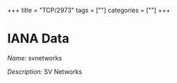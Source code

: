 +++
title = "TCP/2973"
tags = [""]
categories = [""]
+++

# IANA Data

_Name:_ svnetworks

_Description:_ SV Networks

